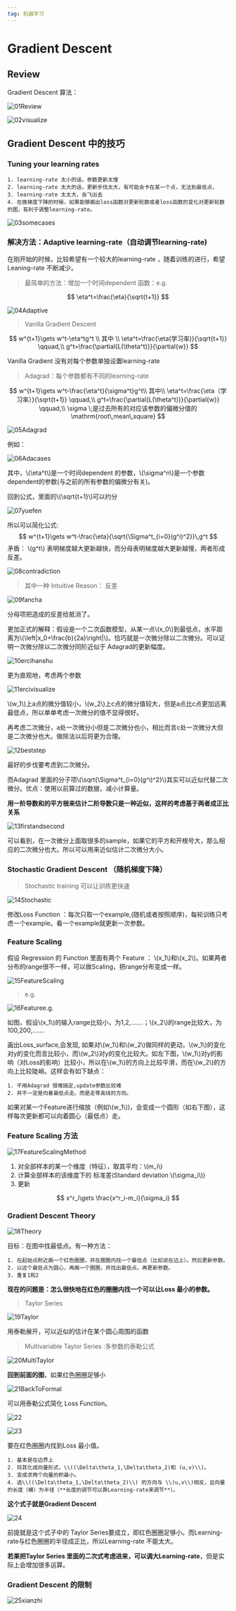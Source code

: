```yaml
---
tag: 机器学习
---
```






# Gradient Descent 

## Review 

Gradient Descent 算法：

![01Review](https://i.loli.net/2018/12/04/5c06963d42744.png)

![02visualize](https://i.loli.net/2018/12/04/5c06965c7f6c8.png)



## Gradient Descent 中的技巧

### Tuning your learning rates

 	1. learning-rate 太小的话，参数更新太慢
 	2. learning-rate 太大的话，更新步伐太大，有可能会卡在某一个点，无法到最低点，
 	3. learning-rate 太太大，会飞出去
 	4. 在做梯度下降的时候，如果能够画出loss函数对更新轮数或者loss函数的变化对更新轮数的图，有利于调整learning-rate。

![03somecases](https://i.loli.net/2018/12/04/5c0696731e942.png)





### 解决方法：Adaptive learning-rate（自动调节learning-rate)

在刚开始的时候，比较希望有一个较大的learning-rate ，随着训练的进行，希望Leaning-rate 不断减少。

> 最简单的方法：增加一个时间dependent 函数：e.g.

$$
\eta^t=\frac{\eta}{\sqrt{t+1}}
$$

![04Adaptive](https://i.loli.net/2018/12/04/5c069689395b7.png)



> Vanilla Gradient Descent 

$$
w^{t+1}\gets w^t-\eta^tg^t   \\
其中 \\
\eta^t=\frac{\eta(学习率)}{\sqrt{t+1}}  \qquad,\\
g^t=\frac{\partial{L(\theta^t)}}{\partial{w}}
$$

Vanilla Gradient 没有对每个参数单独设置learning-rate



> Adagrad：每个参数都有不同的learning-rate

$$
w^{t+1}\gets w^t-\frac{\eta^t}{\sigma^t}g^t\\
其中\\
\eta^t=\frac{\eta（学习率）}{\sqrt{t+1}}   \qquad,\\
g^t=\frac{\partial{L(\theta^t)}}{\partial{w}} \qquad,\\
\sigma \;是过去所有的对应该参数的偏微分值的\mathrm{root\,mean\,square}
$$

![05Adagrad](https://i.loli.net/2018/12/04/5c0696a2c5df2.png)

例如：

![06Adacases](https://i.loli.net/2018/12/04/5c06989ca49d5.png)

其中，\\(\eta^t\\)是一个时间dependent 的参数，\\(\sigma^n\\)是一个参数dependent的参数(与之前的所有参数的偏微分有关)。



回到公式，里面的\\(\sqrt{t+1}\\)可以约分

![07yuefen](https://i.loli.net/2018/12/04/5c0696eba97ba.png)

所以可以简化公式:
$$
w^{t+1}\gets w^t-\frac{\eta}{\sqrt{\Sigma^t_{i=0}(g^i)^2}}\,g^t
$$
矛盾： \\(g^t\\) 表明梯度越大更新越快，而分母表明梯度越大更新越慢，两者形成反差。

![08contradiction](https://i.loli.net/2018/12/04/5c0698ba46fe4.png)

> 其中一种 Intuitive Reason： 反差

![09fancha](https://i.loli.net/2018/12/04/5c0698cfa966d.png)

分母项把造成的反差给抵消了。





更加正式的解释：假设是一个二次函数模型，从某一点\\(x_0\\)到最低点，水平距离为\\(\left|x_0+\frac{b}{2a}\right|\\)。恰巧就是一次微分除以二次微分。可以证明一次微分除以二次微分同阶近似于 Adagrad的更新幅度。

![10ercihanshu](https://i.loli.net/2018/12/04/5c069a189c3e2.png)





更为直观地，考虑两个参数

![11ercivisualize](https://i.loli.net/2018/12/04/5c069a805f7ab.png)

\\(w_1\\)上a点的微分值较小，\\(w_2\\)上c点的微分值较大，但是a点比c点更加远离最低点，所以单单考虑一次微分的值不显得很好。



再考虑二次微分，a处一次微分小但是二次微分也小，相比而言c处一次微分大但是二次微分也大。做除法以后将更为合理。

![12beststep](https://i.loli.net/2018/12/04/5c069a31abefd.png)

最好的步伐要考虑到二次微分。



而Adagrad 里面的分子项\\(\sqrt{\Sigma^t_{i=0}(g^i)^2}\\)其实可以近似代替二次微分。优点：使用以前算过的数据，减小计算量。



**用一阶导数和的平方根来估计二阶导数只是一种近似，这样的考虑基于两者成正比关系**

![13firstandsecond](https://i.loli.net/2018/12/04/5c069a4d2f7e6.png)

可以看到，在一次微分上面取很多的sample，如果它的平方和开根号大，那么相应的二次微分也大。所以可以用来近似估计二次微分大小。





### Stochastic Gradient Descent （随机梯度下降）

> Stochastic training  可以让训练更快速

![14Stochastic](https://i.loli.net/2018/12/04/5c069a4d4d043.png)

修改Loss Function ：每次只取一个example,(随机或者按照顺序)，每轮训练只考虑一个example。看一个example就更新一次参数。



### Feature Scaling

假设 Regression 的 Function 里面有两个 Feature ： \\(x_1\\)和\\(x_2\\)。如果两者分布的range很不一样，可以做Scaling，把range分布变成一样。

![15FeatureScaling](https://i.loli.net/2018/12/04/5c069a5ec1e07.png)

> e.g.

![16Featuree.g.](https://i.loli.net/2018/12/04/5c069a4e28098.png)

如图，假设\\(x_1\\)的输入range比较小，为1,2,.......；\\(x_2\\)的range比较大，为100,200,.......



画出Loss_surface,会发现,	如果对\\(w_1\\)和\\(w_2\\)做同样的更动，\\(w_1\\)的变化对y的变化而言比较小，而\\(w_2\\)对y的变化比较大。如左下图，\\(w_1\\)对y的影响（对Loss的影响）比较小，所以在\\(w_1\\)的方向上比较平滑，而在\\(w_2\\)的方向上比较陡峭。这样会有如下缺点：

 	1. 不用Adagrad 很难搞定,update参数比较难
 	2. 并不一定是向着最低点走。而是走等高线的方向。



如果对某一个Feature进行缩放（例如\\(w_1\\))，会变成一个圆形（如右下图），这样每次更新都可以向着圆心（最低点）走。





### Feature Scaling 方法

![17FeatureScalingMethod](https://i.loli.net/2018/12/04/5c069a4ad1a22.png)

1. 对全部样本的某一个维度（特征），取其平均：\\(m_i\\)
2. 计算全部样本的该维度下的 标准差(Standard deviation \\(\sigma_i\\))
3. 更新


$$
x^r_i\gets \frac{x^r_i-m_i}{\sigma_i}
$$




### Gradient Descent Theory

![18Theory](https://i.loli.net/2018/12/04/5c069a8219af2.png)

目标：在图中找最低点。有一种方法：

 	1. 在起始点附近画一个红色圈圈，并在圈圈内找一个最低点（比如说在边上）。然后更新参数。
 	2. 以这个最低点为圆心，再画一个圈圈，并找出最低点。再更新参数。
 	3. 重复1和2



**现在的问题是：怎么很快地在红色的圈圈内找一个可以让Loss 最小的参数。**



> Taylor Series

![19Taylor](https://i.loli.net/2018/12/04/5c069a2d6fd48.png)

用泰勒展开，可以近似的估计在某个圆心周围的函数



> Multivariable Taylor Series :多参数的泰勒公式



![20MultiTaylor](https://i.loli.net/2018/12/04/5c069b65b20a3.png)



**回到前面的图**，如果红色圈圈足够小

![21BackToFormal](https://i.loli.net/2018/12/04/5c069b9c23519.png)



可以用泰勒公式简化 Loss Function。

![22](https://i.loli.net/2018/12/04/5c069b9e5b0ea.png)

![23](https://i.loli.net/2018/12/04/5c069b8609e16.png)

要在红色圈圈内找到Loss 最小值。

 	1. 基本是在边界上
 	2. 将其化成向量形式，\\((\Delta\theta_1,\Delta\theta_2)和 (u,v)\\)。
 	3. 变成求两个向量的积最小。
 	4. 选\\((\Delta\theta_1,\Delta\theta_2)\\) 的方向与 \\(u,v\\)相反，且向量的长度（模）为半径（**长度的调节可以靠Learning-rate来调节**）。





**这个式子就是Gradient Descent**

![24](https://i.loli.net/2018/12/04/5c069b8b07605.png)

前提就是这个式子中的 Taylor Series要成立，即红色圈圈足够小。而Learning-rate与红色圈圈的半径成正比，所以Learning-rate 不能太大。

**若果把Taylor Series 里面的二次式考虑进来，可以调大Learning-rate**，但是实际上会增加很多运算。



### Gradient Descent 的限制

![25xianzhi](https://i.loli.net/2018/12/04/5c069b9e447d5.png)

